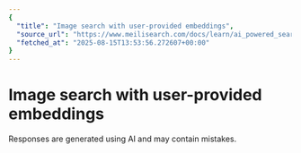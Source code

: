 ```yaml
---
{
  "title": "Image search with user-provided embeddings",
  "source_url": "https://www.meilisearch.com/docs/learn/ai_powered_search/image_search_with_user_provided_embeddings",
  "fetched_at": "2025-08-15T13:53:56.272607+00:00"
}
---
```


# Image search with user-provided embeddings

Responses are generated using AI and may contain mistakes.
